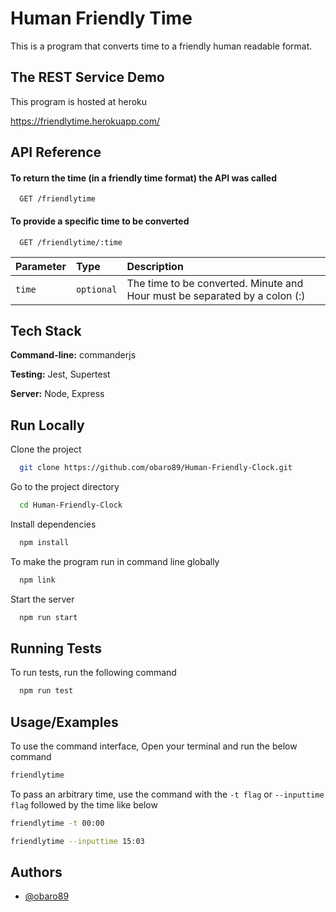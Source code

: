 
# Human Friendly Time

This is a program that converts time to a friendly human readable format.



## The REST Service Demo
This program is hosted at heroku

https://friendlytime.herokuapp.com/




## API Reference

#### To return the time (in a friendly time format) the API was called

```http
  GET /friendlytime
```


#### To provide a specific time to be converted

```http
  GET /friendlytime/:time
```

| Parameter | Type     | Description                       |
| :-------- | :------- | :-------------------------------- |
| `time`      | `optional` | The time to be converted. Minute and Hour must be separated by a colon (:) |





## Tech Stack

**Command-line:** commanderjs

**Testing:** Jest, Supertest

**Server:** Node, Express


## Run Locally

Clone the project

```bash
  git clone https://github.com/obaro89/Human-Friendly-Clock.git
```

Go to the project directory

```bash
  cd Human-Friendly-Clock
```

Install dependencies

```bash
  npm install 
```
To make the program run in command line globally

```bash
  npm link 
```

Start the server

```bash
  npm run start
```


## Running Tests

To run tests, run the following command

```bash
  npm run test
```


## Usage/Examples

To use the command interface,
Open your terminal and run the below command

```bash
friendlytime
```
To pass an arbitrary time, use the command with the `-t flag` or `--inputtime flag` followed by the time like below

```bash
friendlytime -t 00:00
```
```bash
friendlytime --inputtime 15:03
```
## Authors

- [@obaro89](https://www.github.com/obaro89)

